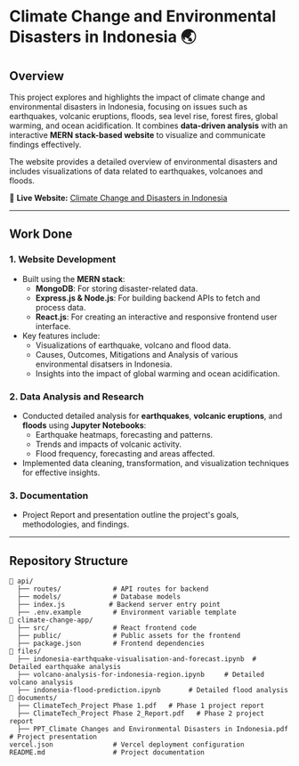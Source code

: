 # Climate Change and Environmental Disasters in Indonesia 🌏

## Overview  
This project explores and highlights the impact of climate change and environmental disasters in Indonesia, focusing on issues such as earthquakes, volcanic eruptions, floods, sea level rise, forest fires, global warming, and ocean acidification. It combines **data-driven analysis** with an interactive **MERN stack-based website** to visualize and communicate findings effectively.  

The website provides a detailed overview of environmental disasters and includes visualizations of data related to earthquakes, volcanoes and floods.

🔗 **Live Website:** [Climate Change and Disasters in Indonesia](https://est-climate-tech.vercel.app/)

---

## Work Done  

### 1. **Website Development**  
- Built using the **MERN stack**:  
  - **MongoDB**: For storing disaster-related data.  
  - **Express.js & Node.js**: For building backend APIs to fetch and process data.  
  - **React.js**: For creating an interactive and responsive frontend user interface.  
- Key features include:  
  - Visualizations of earthquake, volcano and flood data.  
  - Causes, Outcomes, Mitigations and Analysis of various environmental disatsers in Indonesia.  
  - Insights into the impact of global warming and ocean acidification.  

### 2. **Data Analysis and Research**  
- Conducted detailed analysis for **earthquakes**, **volcanic eruptions**, and **floods** using **Jupyter Notebooks**:  
  - Earthquake heatmaps, forecasting and patterns.  
  - Trends and impacts of volcanic activity.  
  - Flood frequency, forecasting and areas affected.  
- Implemented data cleaning, transformation, and visualization techniques for effective insights.

### 3. **Documentation**  
- Project Report and presentation outline the project's goals, methodologies, and findings.

---

## Repository Structure  

```plaintext
📂 api/  
  ├── routes/             # API routes for backend  
  ├── models/             # Database models
  ├── index.js           # Backend server entry point  
  ├── .env.example        # Environment variable template  
📂 climate-change-app/  
  ├── src/                # React frontend code  
  ├── public/             # Public assets for the frontend  
  ├── package.json        # Frontend dependencies  
📂 files/  
  ├── indonesia-earthquake-visualisation-and-forecast.ipynb  # Detailed earthquake analysis  
  ├── volcano-analysis-for-indonesia-region.ipynb     # Detailed volcano analysis  
  ├── indonesia-flood-prediction.ipynb       # Detailed flood analysis  
📂 documents/  
  ├── ClimateTech_Project Phase 1.pdf   # Phase 1 project report  
  ├── ClimateTech_Project Phase 2_Report.pdf   # Phase 2 project report  
  ├── PPT_Climate Changes and Environmental Disasters in Indonesia.pdf   # Project presentation  
vercel.json               # Vercel deployment configuration  
README.md                 # Project documentation  
